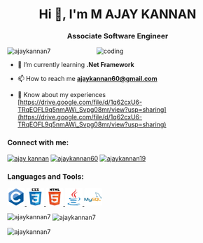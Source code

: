 
<h1 align="center">Hi 👋, I'm M AJAY KANNAN</h1>
<h3 align="center">Associate Software Engineer</h3>

<img align="right" alt="coding" width="300" src="https://www.chawtechsolutions.com/wp-content/uploads/2019/03/developer-dribbble.gif">

<p align="left"> <img src="https://komarev.com/ghpvc/?username=ajaykannan7&label=Profile%20views&color=0e75b6&style=flat" alt="ajaykannan7" /> </p>



- 🌱 I’m currently learning **.Net Framework**

- 📫 How to reach me **ajaykannan60@gmail.com**

- 📄 Know about my experiences [https://drive.google.com/file/d/1q62cxU6-TRqEOFL9q5nmAWi_Svpg08mr/view?usp=sharing](https://drive.google.com/file/d/1q62cxU6-TRqEOFL9q5nmAWi_Svpg08mr/view?usp=sharing)

<h3 align="left">Connect with me:</h3>
<p align="left">
<a href="https://linkedin.com/in/ajay kannan" target="blank"><img align="center" src="https://static.vecteezy.com/system/resources/previews/023/986/900/non_2x/linkedin-logo-linkedin-logo-transparent-linkedin-icon-transparent-free-free-png.png" alt="ajay kannan" height="30" width="40" /></a>
<a href="https://instagram.com/ajaykannan60" target="blank"><img align="center" src="https://raw.githubusercontent.com/rahuldkjain/github-profile-readme-generator/master/src/images/icons/Social/instagram.svg" alt="ajaykannan60" height="30" width="40" /></a>
<a href="https://www.youtube.com/c/ajaykannan19" target="blank"><img align="center" src="https://raw.githubusercontent.com/rahuldkjain/github-profile-readme-generator/master/src/images/icons/Social/youtube.svg" alt="ajaykannan19" height="30" width="40" /></a>
</p>

<h3 align="left">Languages and Tools:</h3>
<p align="left"> <a href="https://www.cprogramming.com/" target="_blank" rel="noreferrer"> <img src="https://raw.githubusercontent.com/devicons/devicon/master/icons/c/c-original.svg" alt="c" width="40" height="40"/> </a> <a href="https://www.w3schools.com/css/" target="_blank" rel="noreferrer"> <img src="https://raw.githubusercontent.com/devicons/devicon/master/icons/css3/css3-original-wordmark.svg" alt="css3" width="40" height="40"/> </a> <a href="https://www.w3.org/html/" target="_blank" rel="noreferrer"> <img src="https://raw.githubusercontent.com/devicons/devicon/master/icons/html5/html5-original-wordmark.svg" alt="html5" width="40" height="40"/> </a> <a href="https://www.java.com" target="_blank" rel="noreferrer"> <img src="https://raw.githubusercontent.com/devicons/devicon/master/icons/java/java-original.svg" alt="java" width="40" height="40"/> </a> <a href="https://www.mysql.com/" target="_blank" rel="noreferrer"> <img src="https://raw.githubusercontent.com/devicons/devicon/master/icons/mysql/mysql-original-wordmark.svg" alt="mysql" width="40" height="40"/> </a> </p>

<p><img align="left" src="https://github-readme-stats.vercel.app/api/top-langs?username=ajaykannan7&show_icons=true&locale=en&layout=compact" alt="ajaykannan7" /></p>

<p>&nbsp;<img align="center" src="https://github-readme-stats.vercel.app/api?username=ajaykannan7&show_icons=true&locale=en" alt="ajaykannan7" /></p>

<p><img align="center" src="https://github-readme-streak-stats.herokuapp.com/?user=ajaykannan7&" alt="ajaykannan7" /></p>
